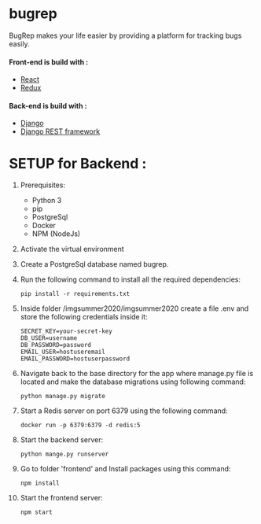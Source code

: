 # bugrep
BugRep makes your life easier by providing a platform for tracking bugs easily.

#### Front-end is build with :

- [React](https://reactjs.org/)
- [Redux](https://redux.js.org/)


#### Back-end is build with :

- [Django](https://www.djangoproject.com/)
- [Django REST framework](https://www.django-rest-framework.org/)

# SETUP for Backend :

1. Prerequisites:

    * Python 3
    * pip
    * PostgreSql
    * Docker
    * NPM (NodeJs)
    
1. Activate the virtual environment

1. Create a PostgreSql database named bugrep.

1. Run the following command to install all the required dependencies:

    ```
    pip install -r requirements.txt
    ```

1.  Inside folder /imgsummer2020/imgsummer2020 create a file .env and store the following credentials inside it:

    ```
    SECRET_KEY=your-secret-key
    DB_USER=username
    DB_PASSWORD=password
    EMAIL_USER=hostuseremail
    EMAIL_PASSWORD=hostuserpassword

1. Navigate back to the base directory for the app where manage.py file is located and make the database migrations using following command:

    ```
    python manage.py migrate
    ```

1. Start a Redis server on port 6379 using the following command:

    ```
    docker run -p 6379:6379 -d redis:5
    ```

1. Start the backend server:

    ```
    python mange.py runserver
    ```

1. Go to folder 'frontend' and Install packages using this command:

    ```
    npm install
    ```

1. Start the frontend server:

    ```
    npm start
    ```    

